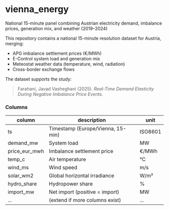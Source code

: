 # vienna_energy
National 15-minute panel combining Austrian electricity demand, imbalance prices, generation mix, and weather (2019–2024)

This repository contains a national 15-minute resolution dataset for Austria, merging:
- APG imbalance settlement prices (€/MWh)
- E-Control system load and generation mix
- Meteostat weather data (temperature, wind, radiation)
- Cross-border exchange flows

The dataset supports the study:
> Farahani, Javad Vasheghani (2025). *Real-Time Demand Elasticity During Negative Imbalance Price Events.*

### Columns
| column | description | unit |
|--------|--------------|------|
| ts | Timestamp (Europe/Vienna, 15-min) | ISO8601 |
| demand_mw | System load | MW |
| price_eur_mwh | Imbalance settlement price | €/MWh |
| temp_c | Air temperature | °C |
| wind_ms | Wind speed | m/s |
| solar_wm2 | Global horizontal irradiance | W/m² |
| hydro_share | Hydropower share | % |
| import_mw | Net import (positive = import) | MW |
| ... | (extend if more columns exist) | ... |

